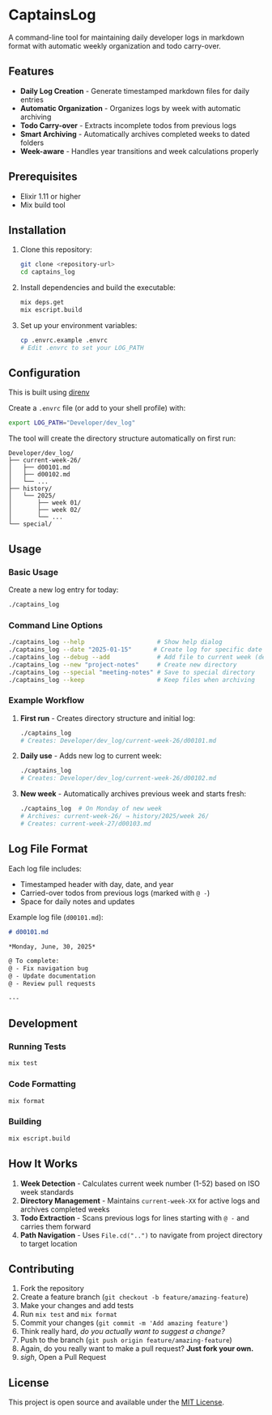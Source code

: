 # CaptainsLog

A command-line tool for maintaining daily developer logs in markdown format with automatic weekly organization and todo carry-over.

## Features

- **Daily Log Creation** - Generate timestamped markdown files for daily entries
- **Automatic Organization** - Organizes logs by week with automatic archiving
- **Todo Carry-over** - Extracts incomplete todos from previous logs
- **Smart Archiving** - Automatically archives completed weeks to dated folders
- **Week-aware** - Handles year transitions and week calculations properly

## Prerequisites

- Elixir 1.11 or higher
- Mix build tool

## Installation

1. Clone this repository:
   ```bash
   git clone <repository-url>
   cd captains_log
   ```

2. Install dependencies and build the executable:
   ```bash
   mix deps.get
   mix escript.build
   ```

3. Set up your environment variables:
   ```bash
   cp .envrc.example .envrc
   # Edit .envrc to set your LOG_PATH
   ```

## Configuration

This is built using [direnv](https://direnv.net/)

Create a `.envrc` file (or add to your shell profile) with:

```bash
export LOG_PATH="Developer/dev_log"
```

The tool will create the directory structure automatically on first run:
```
Developer/dev_log/
├── current-week-26/
│   ├── d00101.md
│   ├── d00102.md
│   └── ...
├── history/
│   └── 2025/
│       ├── week 01/
│       ├── week 02/
│       └── ...
└── special/
```

## Usage

### Basic Usage

Create a new log entry for today:
```bash
./captains_log
```

### Command Line Options

```bash
./captains_log --help                    # Show help dialog
./captains_log --date "2025-01-15"      # Create log for specific date
./captains_log --debug --add             # Add file to current week (debug mode)
./captains_log --new "project-notes"     # Create new directory
./captains_log --special "meeting-notes" # Save to special directory
./captains_log --keep                    # Keep files when archiving
```

### Example Workflow

1. **First run** - Creates directory structure and initial log:
   ```bash
   ./captains_log
   # Creates: Developer/dev_log/current-week-26/d00101.md
   ```

2. **Daily use** - Adds new log to current week:
   ```bash
   ./captains_log
   # Creates: Developer/dev_log/current-week-26/d00102.md
   ```

3. **New week** - Automatically archives previous week and starts fresh:
   ```bash
   ./captains_log  # On Monday of new week
   # Archives: current-week-26/ → history/2025/week 26/
   # Creates: current-week-27/d00103.md
   ```

## Log File Format

Each log file includes:
- Timestamped header with day, date, and year
- Carried-over todos from previous logs (marked with `@ -`)
- Space for daily notes and updates

Example log file (`d00101.md`):
```markdown
# d00101.md

*Monday, June, 30, 2025*

@ To complete:
@ - Fix navigation bug
@ - Update documentation
@ - Review pull requests

---

```

## Development

### Running Tests
```bash
mix test
```

### Code Formatting
```bash
mix format
```

### Building
```bash
mix escript.build
```

## How It Works

1. **Week Detection** - Calculates current week number (1-52) based on ISO week standards
2. **Directory Management** - Maintains `current-week-XX` for active logs and archives completed weeks
3. **Todo Extraction** - Scans previous logs for lines starting with `@ -` and carries them forward
4. **Path Navigation** - Uses `File.cd("..")` to navigate from project directory to target location

## Contributing

1. Fork the repository
2. Create a feature branch (`git checkout -b feature/amazing-feature`)
3. Make your changes and add tests
4. Run `mix test` and `mix format`
5. Commit your changes (`git commit -m 'Add amazing feature'`)
6. Think really hard, _do you actually want to suggest a change?_
7. Push to the branch (`git push origin feature/amazing-feature`)
8. Again, do you really want to make a pull request? **Just fork your own.**
7. _sigh_, Open a Pull Request

## License

This project is open source and available under the [MIT License](LICENSE).


